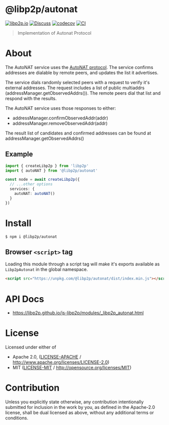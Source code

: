 # @libp2p/autonat

[![libp2p.io](https://img.shields.io/badge/project-libp2p-yellow.svg?style=flat-square)](http://libp2p.io/)
[![Discuss](https://img.shields.io/discourse/https/discuss.libp2p.io/posts.svg?style=flat-square)](https://discuss.libp2p.io)
[![codecov](https://img.shields.io/codecov/c/github/libp2p/js-libp2p.svg?style=flat-square)](https://codecov.io/gh/libp2p/js-libp2p)
[![CI](https://img.shields.io/github/actions/workflow/status/libp2p/js-libp2p/main.yml?branch=main\&style=flat-square)](https://github.com/libp2p/js-libp2p/actions/workflows/main.yml?query=branch%3Amain)

> Implementation of Autonat Protocol

# About

<!--

!IMPORTANT!

Everything in this README between "# About" and "# Install" is automatically
generated and will be overwritten the next time the doc generator is run.

To make changes to this section, please update the @packageDocumentation section
of src/index.js or src/index.ts

To experiment with formatting, please run "npm run docs" from the root of this
repo and examine the changes made.

-->

The AutoNAT service uses the [AutoNAT protocol](https://docs.libp2p.io/concepts/nat/autonat/).
The service confirms addresses are dialable by remote peers, and updates the list it advertises.

The service dials randomly selected peers with a request to verify it's external addresses.
The request includes a list of public multiaddrs (addressManager.getObservedAddrs()).
The remote peers dial that list and respond with the results.

The AutoNAT service uses those responses to either:

- addressManager.confirmObservedAddr(addr)
- addressManager.removeObservedAddr(addr)

The result list of candidates and confirmed addresses can be found
at addressManager.getObservedAddrs()

## Example

```typescript
import { createLibp2p } from 'libp2p'
import { autoNAT } from '@libp2p/autonat'

const node = await createLibp2p({
  // ...other options
  services: {
    autoNAT: autoNAT()
  }
})
```

# Install

```console
$ npm i @libp2p/autonat
```

## Browser `<script>` tag

Loading this module through a script tag will make it's exports available as `Libp2pAutonat` in the global namespace.

```html
<script src="https://unpkg.com/@libp2p/autonat/dist/index.min.js"></script>
```

# API Docs

- <https://libp2p.github.io/js-libp2p/modules/_libp2p_autonat.html>

# License

Licensed under either of

- Apache 2.0, ([LICENSE-APACHE](https://github.com/libp2p/js-libp2p/blob/main/packages/protocol-autonat/LICENSE-APACHE) / <http://www.apache.org/licenses/LICENSE-2.0>)
- MIT ([LICENSE-MIT](https://github.com/libp2p/js-libp2p/blob/main/packages/protocol-autonat/LICENSE-MIT) / <http://opensource.org/licenses/MIT>)

# Contribution

Unless you explicitly state otherwise, any contribution intentionally submitted for inclusion in the work by you, as defined in the Apache-2.0 license, shall be dual licensed as above, without any additional terms or conditions.
